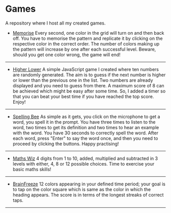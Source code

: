 # Games

A repository where I host all my created games.

- [Memorise](./memorise)
Every second, one color in the grid will turn on and then back off. You have to memorise the pattern and replicate it by clicking on the respective color in the correct order. The number of colors making up the pattern will increase by one after each successful level. Beware, should you get one color wrong, the game will end!
---
- [Higher Lower](./higher-lower)
A simple JavaScript game I created where ten numbers are randomly generated. The aim is to guess if the next number is higher or lower than the previous one in the list. Two numbers are already displayed and you need to guess from there. A maximum score of 8 can be achieved which might be easy after some time. So, I added a timer so that you can beat your best time if you have reached the top score. Enjoy!
---
- [Spelling Bee](./spellingbee)
As simple as it gets, you click on the microphone to get a word, you spell it in the prompt. You have three times to listen to the word, two times to get its definition and two times to hear an example with the word. You have 30 seconds to correctly spell the word. After each word, press "Enter" to say the word once, and then you need to proceed by clicking the buttons. Happy practising!
---
- [Maths Wiz](./mathswiz)
4 digits from 1 to 10, added, multiplied and subtracted in 3 levels with either, 4, 8 or 12 possible choices. Time to exercise your basic maths skills!
---
- [BrainFreeze](./brainfreeze)
12 colors appearing in your defined time period; your goal is to tap on the color square which is same as the color in which the heading appears. The score is in terms of the longest streaks of correct taps.
---
